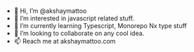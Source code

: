 - 👋 Hi, I’m @akshaymattoo
- 👀 I’m interested in javascript related stuff. 
- 🌱 I’m currently learning Typescript, Monorepo Nx type stuff
- 💞️ I’m looking to collaborate on any cool idea.
- 📫 Reach me at akshaymattoo.com

<!---
akshaymattoo/akshaymattoo is a ✨ special ✨ repository because its `README.md` (this file) appears on your GitHub profile.
You can click the Preview link to take a look at your changes.
--->
